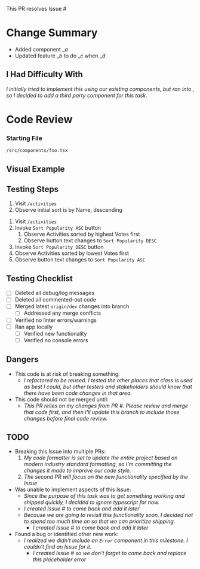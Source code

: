 This PR resolves Issue #

# Change Summary

- Added component \__a_
- Updated feature \__b_ to do \__c_ when \__d_

## I Had Difficulty With

_I initially tried to implement this using our existing components, but ran into <these issues>, so I decided to add a third party component for this task._

# Code Review

### Starting File

`/src/components/foo.tsx`

## Visual Example

[//]: # "_Video or screenshot which shows the app with this new code applied_"

## Testing Steps

[//]: # "Simple example"

1. Visit `/activities`
2. Observe initial sort is by Name, descending

[//]: # "Detailed example"

1. Visit `/activities`
2. Invoke `Sort Popularity ASC` button
   1. Observe Activities sorted by highest Votes first
   2. Observe button text changes to `Sort Popularity DESC`
3. Invoke `Sort Popularity DESC` button
4. Observe Activities sorted by lowest Votes first
5. Observe button text changes to `Sort Popularity ASC`

## Testing Checklist

- [ ] Deleted all debug/log messages
- [ ] Deleted all commented-out code
- [ ] Merged latest `origin/dev` changes into branch
  - [ ] Addressed any merge conflicts
- [ ] Verified no linter errors/warnings
- [ ] Ran app locally
  - [ ] Verified new functionality
  - [ ] Verified no console errors

## Dangers

- This code is at risk of breaking something:
  - _I refactored <this class> to be reused. I tested the other places that class is used as best I could, but other testers and stakeholders should know that there have been code changes in that area._
- This code should not be merged until:
  - _This PR relies on my changes from PR #. Please review and merge that code first, and then I'll update this branch to include those changes before final code review._

## TODO

- Breaking this Issue into multiple PRs:
  1. _My code formatter is set to update the entire project based on modern industry standard formatting, so I'm committing the changes it made to improve our code style._
  2. _The second PR will focus on the new functionality specified by the Issue_
- Was unable to implement aspects of this Issue:
  - _Since the purpose of this task was to get something working and shipped quickly, I decided to ignore typescript for now._
  - _I created Issue # to come back and add it later_
  - _Because we are going to revisit this functionality soon, I decided not to spend too much time on <this bit> so that we can prioritize shipping._
    - _I created Issue # to come back and add it later_
- Found a bug or identified other new work:
  - _I realized we didn't include an `Error` component in this milestone. I couldn't find an Issue for it._
    - _I created Issue # so we don't forget to come back and replace this placeholder error_
